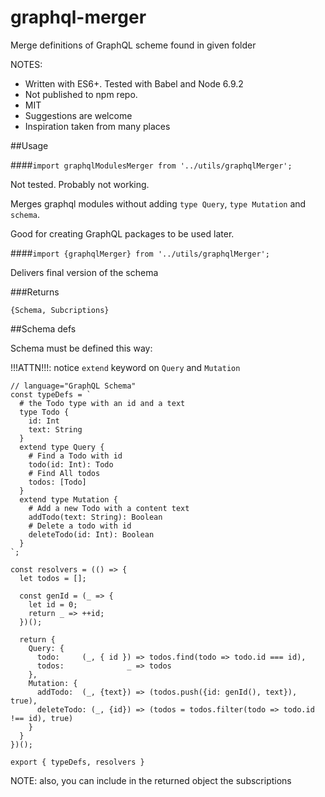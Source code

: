 # graphql-merger
Merge definitions of GraphQL scheme found in given folder

NOTES: 
* Written with ES6+. Tested with Babel and Node 6.9.2 
* Not published to npm repo.
* MIT
* Suggestions are welcome
* Inspiration taken from many places

##Usage

####`import graphqlModulesMerger from '../utils/graphqlMerger';`

Not tested. Probably not working.

Merges graphql modules without adding `type Query`, `type Mutation` and `schema`.

Good for creating GraphQL packages to be used later.

####`import {graphqlMerger} from '../utils/graphqlMerger';`

Delivers final version of the schema

###Returns

`{Schema, Subcriptions}`

##Schema defs

Schema must be defined this way:
 
!!!ATTN!!!: notice `extend` keyword on `Query` and `Mutation`

```
// language="GraphQL Schema"
const typeDefs = `
  # the Todo type with an id and a text 
  type Todo {
    id: Int                     
    text: String
  }
  extend type Query {
    # Find a Todo with id
    todo(id: Int): Todo         
    # Find All todos
    todos: [Todo]               
  }
  extend type Mutation {
    # Add a new Todo with a content text
    addTodo(text: String): Boolean
    # Delete a todo with id
    deleteTodo(id: Int): Boolean
  } 
`;

const resolvers = (() => {
  let todos = [];

  const genId = (_ => {
    let id = 0;
    return _ => ++id;
  })();

  return {
    Query: {
      todo:     (_, { id }) => todos.find(todo => todo.id === id),
      todos:              _ => todos
    },
    Mutation: {
      addTodo:  (_, {text}) => (todos.push({id: genId(), text}), true),
      deleteTodo: (_, {id}) => (todos = todos.filter(todo => todo.id !== id), true)
    }
  }
})();

export { typeDefs, resolvers }
```

NOTE: also, you can include in the returned object the subscriptions 
